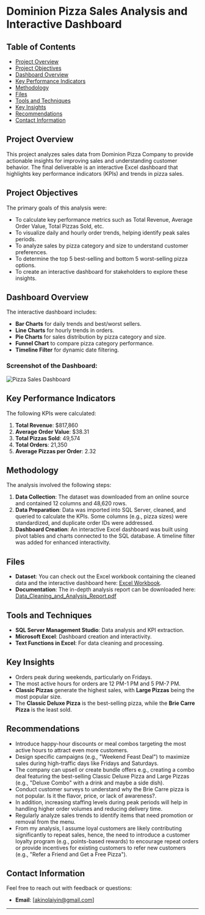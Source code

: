 # Dominion Pizza Sales Analysis and Interactive Dashboard

## Table of Contents
- [Project Overview](#project-overview)
- [Project Objectives](#project-objectives)
- [Dashboard Overview](#dashboard-overview)
- [Key Performance Indicators](#key-performance-indicators)
- [Methodology](#methodology)
- [Files](#files)
- [Tools and Techniques](#tools-and-techniques)
- [Key Insights](#key-insights)
- [Recommendations](#recommendations)
- [Contact Information](#contact-information)

## Project Overview
This project analyzes sales data from Dominion Pizza Company to provide actionable insights for improving sales and understanding customer behavior. The final deliverable is an interactive Excel dashboard that highlights key performance indicators (KPIs) and trends in pizza sales.

## Project Objectives
The primary goals of this analysis were:
- To calculate key performance metrics such as Total Revenue, Average Order Value, Total Pizzas Sold, etc.
- To visualize daily and hourly order trends, helping identify peak sales periods.
- To analyze sales by pizza category and size to understand customer preferences.
- To determine the top 5 best-selling and bottom 5 worst-selling pizza options.
- To create an interactive dashboard for stakeholders to explore these insights.

## Dashboard Overview
The interactive dashboard includes:
- **Bar Charts** for daily trends and best/worst sellers.
- **Line Charts** for hourly trends in orders.
- **Pie Charts** for sales distribution by pizza category and size.
- **Funnel Chart** to compare pizza category performance.
- **Timeline Filter** for dynamic date filtering.

### Screenshot of the Dashboard:
![Pizza Sales Dashboard](Images/pizza_sales_dashboard.png)

## Key Performance Indicators
The following KPIs were calculated:
1. **Total Revenue**: $817,860  
2. **Average Order Value**: $38.31  
3. **Total Pizzas Sold**: 49,574  
4. **Total Orders**: 21,350  
5. **Average Pizzas per Order**: 2.32  

## Methodology
The analysis involved the following steps:
1. **Data Collection**: The dataset was downloaded from an online source and contained 12 columns and 48,620 rows.
2. **Data Preparation**: Data was imported into SQL Server, cleaned, and queried to calculate the KPIs. Some columns (e.g., pizza sizes) were standardized, and duplicate order IDs were addressed.
3. **Dashboard Creation**: An interactive Excel dashboard was built using pivot tables and charts connected to the SQL database. A timeline filter was added for enhanced interactivity.

## Files
- **Dataset**: You can check out the Excel workbook containing the cleaned data and the interactive dashboard here: [Excel Workbook](https://docs.google.com/spreadsheets/d/11BwMb3GIuYUSnVOuKBAlp5lJ9yUWWyu8/edit?usp=drive_link&ouid=118110181468829394233&rtpof=true&sd=true).
- **Documentation**: The in-depth analysis report can be downloaded here: [Data_Cleaning_and_Analysis_Report.pdf](https://github.com/user-attachments/files/18068672/Data_Cleaning_and_Analysis_Report.pdf)

## Tools and Techniques
- **SQL Server Management Studio**: Data analysis and KPI extraction.
- **Microsoft Excel**: Dashboard creation and interactivity.
- **Text Functions in Excel**: For data cleaning and processing.

## Key Insights
- Orders peak during weekends, particularly on Fridays.
- The most active hours for orders are 12 PM-1 PM and 5 PM-7 PM.
- **Classic Pizzas** generate the highest sales, with **Large Pizzas** being the most popular size.
- The **Classic Deluxe Pizza** is the best-selling pizza, while the **Brie Carre Pizza** is the least sold.

## Recommendations
- Introduce happy-hour discounts or meal combos targeting the most active hours to attract even more customers.
- Design specific campaigns (e.g., "Weekend Feast Deal") to maximize sales during high-traffic days like Fridays and Saturdays.
- The company can upsell or create bundle offers e.g., creating a combo deal featuring the best-selling Classic Deluxe Pizza and Large Pizzas (e.g., "Deluxe Combo" with a drink and maybe a side dish).
- Conduct customer surveys to understand why the Brie Carre pizza is not popular. Is it the flavor, price, or lack of awareness?.
- In addition, increasing staffing levels during peak periods will help in handling higher order volumes and reducing delivery time.
- Regularly analyze sales trends to identify items that need promotion or removal from the menu.
- From my analysis, I assume loyal customers are likely contributing significantly to repeat sales, hence, the need to introduce a customer loyalty program (e.g., points-based rewards) to encourage repeat orders or provide incentives for existing customers to refer new customers (e.g., "Refer a Friend and Get a Free Pizza").
  
## Contact Information
Feel free to reach out with feedback or questions:
- **Email**: [akinolaiyin@gmail.com]

---

